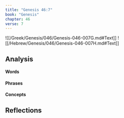 ```yaml
---
title: "Genesis 46:7"
book: "Genesis"
chapter: 46
verse: 7
---
```

![[/Greek/Genesis/046/Genesis-046-007G.md#Text]]
![[/Hebrew/Genesis/046/Genesis-046-007H.md#Text]]

## Analysis

#### Words

#### Phrases

#### Concepts

## Reflections
